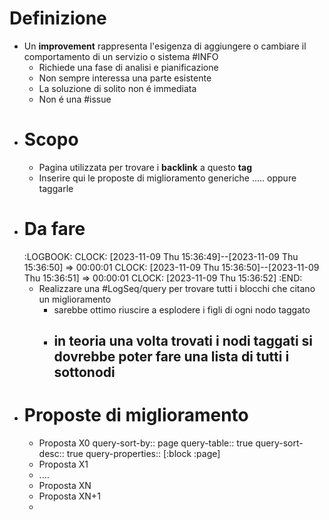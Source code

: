 # Definizione
- Un **improvement** rappresenta l'esigenza di aggiungere o cambiare il comportamento di un servizio o sistema #INFO
	- Richiede una fase di analisi e pianificazione
	- Non sempre interessa una parte esistente
	- La soluzione di solito non é immediata
	- Non é una #issue
- # Scopo
	- Pagina utilizzata per trovare i **backlink** a questo **tag**
	- Inserire qui le proposte di miglioramento generiche ..... oppure taggarle
- # Da fare
  :LOGBOOK:
  CLOCK: [2023-11-09 Thu 15:36:49]--[2023-11-09 Thu 15:36:50] =>  00:00:01
  CLOCK: [2023-11-09 Thu 15:36:50]--[2023-11-09 Thu 15:36:51] =>  00:00:01
  CLOCK: [2023-11-09 Thu 15:36:52]
  :END:
	- Realizzare una #LogSeq/query per trovare tutti i blocchi che citano un miglioramento
		- sarebbe ottimo riuscire a esplodere i figli di ogni nodo taggato
		- in teoria una volta trovati i nodi taggati si dovrebbe poter fare una lista di tutti i sottonodi
			-
- # Proposte di miglioramento
	- Proposta X0
	  query-sort-by:: page
	  query-table:: true
	  query-sort-desc:: true
	  query-properties:: [:block :page]
	- Proposta X1
	- ....
	- Proposta XN
	- Proposta XN+1
	-